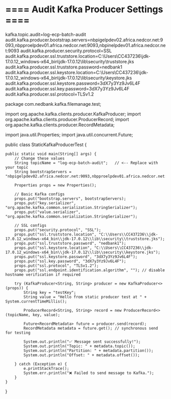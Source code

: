 # ==== Audit Kafka Producer Settings ====
kafka.topic.audit=log-ecp-batch-audit
audit.kafka.producer.bootstrap.servers=nbpigelpdev02.africa.nedcor.net:9093,nbpproelpdev01.africa.nedcor.net:9093,nbpinelpdev01.africa.nedcor.net:9093
audit.kafka.producer.security.protocol=SSL
audit.kafka.producer.ssl.truststore.location=C:\\Users\\CC437236\\jdk-17.0.12_windows-x64_bin\\jdk-17.0.12\\lib\\security\\truststore.jks
audit.kafka.producer.ssl.truststore.password=nedbank1
audit.kafka.producer.ssl.keystore.location=C:\\Users\\CC437236\\jdk-17.0.12_windows-x64_bin\\jdk-17.0.12\\lib\\security\\keystore.jks
audit.kafka.producer.ssl.keystore.password=3dX7y3Yz9Jv6L4F
audit.kafka.producer.ssl.key.password=3dX7y3Yz9Jv6L4F
audit.kafka.producer.ssl.protocol=TLSv1.2

package com.nedbank.kafka.filemanage.test;

import org.apache.kafka.clients.producer.KafkaProducer;
import org.apache.kafka.clients.producer.ProducerRecord;
import org.apache.kafka.clients.producer.RecordMetadata;

import java.util.Properties;
import java.util.concurrent.Future;

public class StaticKafkaProducerTest {

    public static void main(String[] args) {
        // Change these values
        String topicName = "log-ecp-batch-audit";   // <-- Replace with your topic
        String bootstrapServers = "nbpigelpdev02.africa.nedcor.net:9093,nbpproelpdev01.africa.nedcor.net:9093,nbpinelpdev01.africa.nedcor.net:9093";

        Properties props = new Properties();

        // Basic Kafka configs
        props.put("bootstrap.servers", bootstrapServers);
        props.put("key.serializer", "org.apache.kafka.common.serialization.StringSerializer");
        props.put("value.serializer", "org.apache.kafka.common.serialization.StringSerializer");

        // SSL configs
        props.put("security.protocol", "SSL");
        props.put("ssl.truststore.location", "C:\\Users\\CC437236\\jdk-17.0.12_windows-x64_bin\\jdk-17.0.12\\lib\\security\\truststore.jks");
        props.put("ssl.truststore.password", "nedbank1");
        props.put("ssl.keystore.location", "C:\\Users\\CC437236\\jdk-17.0.12_windows-x64_bin\\jdk-17.0.12\\lib\\security\\keystore.jks");
        props.put("ssl.keystore.password", "3dX7y3Yz9Jv6L4F");
        props.put("ssl.key.password", "3dX7y3Yz9Jv6L4F");
        props.put("ssl.protocol", "TLSv1.2");
        props.put("ssl.endpoint.identification.algorithm", ""); // disable hostname verification if required

        try (KafkaProducer<String, String> producer = new KafkaProducer<>(props)) {
            String key = "testKey";
            String value = "Hello from static producer test at " + System.currentTimeMillis();

            ProducerRecord<String, String> record = new ProducerRecord<>(topicName, key, value);

            Future<RecordMetadata> future = producer.send(record);
            RecordMetadata metadata = future.get(); // synchronous send for testing

            System.out.println("✅ Message sent successfully!");
            System.out.println("Topic: " + metadata.topic());
            System.out.println("Partition: " + metadata.partition());
            System.out.println("Offset: " + metadata.offset());

        } catch (Exception e) {
            e.printStackTrace();
            System.err.println("❌ Failed to send message to Kafka.");
        }
    }
}



